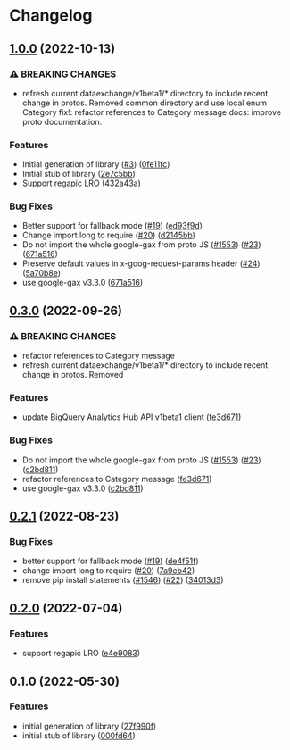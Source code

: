 # Changelog

## [1.0.0](https://github.com/googleapis/google-cloud-node/compare/bigquery-data-exchange-v0.3.0...bigquery-data-exchange-v1.0.0) (2022-10-13)


### ⚠ BREAKING CHANGES

* refresh current dataexchange/v1beta1/* directory to include recent change in protos. Removed common directory and use local enum Category fix!: refactor references to Category message docs: improve proto documentation.

### Features

* Initial generation of library ([#3](https://github.com/googleapis/google-cloud-node/issues/3)) ([0fe11fc](https://github.com/googleapis/google-cloud-node/commit/0fe11fc8a7e9b053fdbc3ff42131c4b87eb1478c))
* Initial stub of library ([2e7c5bb](https://github.com/googleapis/google-cloud-node/commit/2e7c5bba350285dc5e6637460975de09e76199bc))
* Support regapic LRO ([432a43a](https://github.com/googleapis/google-cloud-node/commit/432a43a3c63eaf3a45039b05dde24aa3b9d02d80))


### Bug Fixes

* Better support for fallback mode ([#19](https://github.com/googleapis/google-cloud-node/issues/19)) ([ed93f9d](https://github.com/googleapis/google-cloud-node/commit/ed93f9d16f6816fcd7087c291ecb814f455e81c6))
* Change import long to require ([#20](https://github.com/googleapis/google-cloud-node/issues/20)) ([d2145bb](https://github.com/googleapis/google-cloud-node/commit/d2145bb1d362865e54cb6bdd00a255e53e4ce797))
* Do not import the whole google-gax from proto JS ([#1553](https://github.com/googleapis/google-cloud-node/issues/1553)) ([#23](https://github.com/googleapis/google-cloud-node/issues/23)) ([671a516](https://github.com/googleapis/google-cloud-node/commit/671a516b8aedbcba6cde62080219cdea1e808d4d))
* Preserve default values in x-goog-request-params header ([#24](https://github.com/googleapis/google-cloud-node/issues/24)) ([5a70b8e](https://github.com/googleapis/google-cloud-node/commit/5a70b8e0dd5ed869fad55fb577dff6444acbd541))
* use google-gax v3.3.0 ([671a516](https://github.com/googleapis/google-cloud-node/commit/671a516b8aedbcba6cde62080219cdea1e808d4d))

## [0.3.0](https://github.com/googleapis/nodejs-bigquery-data-exchange/compare/v0.2.1...v0.3.0) (2022-09-26)


### ⚠ BREAKING CHANGES

* refactor references to Category message
* refresh current dataexchange/v1beta1/* directory to include recent change in protos. Removed

### Features

* update BigQuery Analytics Hub API v1beta1 client ([fe3d671](https://github.com/googleapis/nodejs-bigquery-data-exchange/commit/fe3d671d2cecbdb1285975dc273fc17cfebf6538))


### Bug Fixes

* Do not import the whole google-gax from proto JS ([#1553](https://github.com/googleapis/nodejs-bigquery-data-exchange/issues/1553)) ([#23](https://github.com/googleapis/nodejs-bigquery-data-exchange/issues/23)) ([c2bd811](https://github.com/googleapis/nodejs-bigquery-data-exchange/commit/c2bd811802e7ae10d21eba8d901bcbbf528f003e))
* refactor references to Category message ([fe3d671](https://github.com/googleapis/nodejs-bigquery-data-exchange/commit/fe3d671d2cecbdb1285975dc273fc17cfebf6538))
* use google-gax v3.3.0 ([c2bd811](https://github.com/googleapis/nodejs-bigquery-data-exchange/commit/c2bd811802e7ae10d21eba8d901bcbbf528f003e))

## [0.2.1](https://github.com/googleapis/nodejs-bigquery-data-exchange/compare/v0.2.0...v0.2.1) (2022-08-23)


### Bug Fixes

* better support for fallback mode ([#19](https://github.com/googleapis/nodejs-bigquery-data-exchange/issues/19)) ([de4f51f](https://github.com/googleapis/nodejs-bigquery-data-exchange/commit/de4f51ff6e053732c5e190b96f9e68e88603048c))
* change import long to require ([#20](https://github.com/googleapis/nodejs-bigquery-data-exchange/issues/20)) ([7a9eb42](https://github.com/googleapis/nodejs-bigquery-data-exchange/commit/7a9eb42279f185d95003df7c713666e84ec94c65))
* remove pip install statements ([#1546](https://github.com/googleapis/nodejs-bigquery-data-exchange/issues/1546)) ([#22](https://github.com/googleapis/nodejs-bigquery-data-exchange/issues/22)) ([34013d3](https://github.com/googleapis/nodejs-bigquery-data-exchange/commit/34013d3984966bb6922475d98047e21e104f6547))

## [0.2.0](https://github.com/googleapis/nodejs-bigquery-data-exchange/compare/v0.1.0...v0.2.0) (2022-07-04)


### Features

* support regapic LRO ([e4e9083](https://github.com/googleapis/nodejs-bigquery-data-exchange/commit/e4e90832a8d3b33284c176d89196511e9f3739d9))

## 0.1.0 (2022-05-30)


### Features

* initial generation of library ([27f990f](https://github.com/googleapis/nodejs-bigquery-data-exchange/commit/27f990f0fe4b135c32b0f1406dfb3ec28fc4695c))
* initial stub of library ([000fd64](https://github.com/googleapis/nodejs-bigquery-data-exchange/commit/000fd640e68fda5b2432d13c5d8a1f7de7247562))
